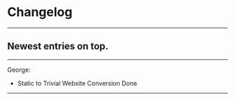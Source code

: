 <h1>Changelog</h1>
<hr/>
<h2>Newest entries on top.</h2>
<hr/>

<p>George:</p>
    <ul>
    <li>Static to Trivial Website Conversion Done</li>
    </ul>
<hr/>
